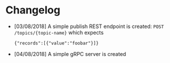 # Changelog

+ [03/08/2018] A simple publish REST endpoint is created: `POST /topics/{topic-name}` which expects

  ```
  {"records":[{"value":"foobar"}]}
  ```
+ [04/08/2018] A simple gRPC server is created
